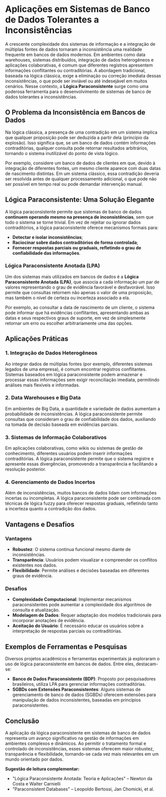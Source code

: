 
# Aplicações em Sistemas de Banco de Dados Tolerantes a Inconsistências

A crescente complexidade dos sistemas de informação e a integração de múltiplas fontes de dados tornaram a inconsistência uma realidade frequente em bancos de dados modernos. Em ambientes como data warehouses, sistemas distribuídos, integração de dados heterogêneos e aplicações colaborativas, é comum que diferentes registros apresentem informações conflitantes ou contraditórias. A abordagem tradicional, baseada na lógica clássica, exige a eliminação ou correção imediata dessas inconsistências, o que pode ser inviável ou até indesejável em muitos cenários. Nesse contexto, a **Lógica Paraconsistente** surge como uma poderosa ferramenta para o desenvolvimento de sistemas de banco de dados tolerantes a inconsistências.

## O Problema da Inconsistência em Bancos de Dados

Na lógica clássica, a presença de uma contradição em um sistema implica que qualquer proposição pode ser deduzida a partir dela (princípio da explosão). Isso significa que, se um banco de dados contém informações contraditórias, qualquer consulta pode retornar resultados arbitrários, tornando o sistema inutilizável do ponto de vista lógico.

Por exemplo, considere um banco de dados de clientes em que, devido à integração de diferentes fontes, um mesmo cliente aparece com duas datas de nascimento distintas. Em um sistema clássico, essa contradição deveria ser resolvida antes de qualquer processamento adicional, o que pode não ser possível em tempo real ou pode demandar intervenção manual.

## Lógica Paraconsistente: Uma Solução Elegante

A lógica paraconsistente permite que sistemas de banco de dados **continuem operando mesmo na presença de inconsistências**, sem que todo o sistema se torne trivial. Em vez de rejeitar ou ignorar dados contraditórios, a lógica paraconsistente oferece mecanismos formais para:

- **Detectar e isolar inconsistências**;
- **Raciocinar sobre dados contraditórios de forma controlada**;
- **Fornecer respostas parciais ou graduais, refletindo o grau de confiabilidade das informações**.

### Lógica Paraconsistente Anotada (LPA)

Um dos sistemas mais utilizados em bancos de dados é a **Lógica Paraconsistente Anotada (LPA)**, que associa a cada informação um par de valores representando o grau de evidência favorável e desfavorável. Isso permite que consultas retornem não apenas o valor de uma proposição, mas também o nível de certeza ou incerteza associado a ela.

Por exemplo, ao consultar a data de nascimento de um cliente, o sistema pode informar que há evidências conflitantes, apresentando ambas as datas e seus respectivos graus de suporte, em vez de simplesmente retornar um erro ou escolher arbitrariamente uma das opções.

## Aplicações Práticas

### 1. **Integração de Dados Heterogêneos**

Ao integrar dados de múltiplas fontes (por exemplo, diferentes sistemas legados de uma empresa), é comum encontrar registros conflitantes. Sistemas baseados em lógica paraconsistente podem armazenar e processar essas informações sem exigir reconciliação imediata, permitindo análises mais flexíveis e informadas.

### 2. **Data Warehouses e Big Data**

Em ambientes de Big Data, a quantidade e variedade de dados aumentam a probabilidade de inconsistências. A lógica paraconsistente permite consultas que consideram o grau de confiabilidade dos dados, auxiliando na tomada de decisão baseada em evidências parciais.

### 3. **Sistemas de Informação Colaborativos**

Em aplicações colaborativas, como wikis ou sistemas de gestão de conhecimento, diferentes usuários podem inserir informações contraditórias. A lógica paraconsistente permite que o sistema registre e apresente essas divergências, promovendo a transparência e facilitando a resolução posterior.

### 4. **Gerenciamento de Dados Incertos**

Além de inconsistências, muitos bancos de dados lidam com informações incertas ou incompletas. A lógica paraconsistente pode ser combinada com técnicas de lógica fuzzy para oferecer respostas graduais, refletindo tanto a incerteza quanto a contradição dos dados.

## Vantagens e Desafios

### Vantagens

- **Robustez**: O sistema continua funcional mesmo diante de inconsistências.
- **Transparência**: Usuários podem visualizar e compreender os conflitos existentes nos dados.
- **Flexibilidade**: Permite análises e decisões baseadas em diferentes graus de evidência.

### Desafios

- **Complexidade Computacional**: Implementar mecanismos paraconsistentes pode aumentar a complexidade dos algoritmos de consulta e atualização.
- **Modelagem de Dados**: Requer adaptação dos modelos tradicionais para incorporar anotações de evidência.
- **Aceitação do Usuário**: É necessário educar os usuários sobre a interpretação de respostas parciais ou contraditórias.

## Exemplos de Ferramentas e Pesquisas

Diversos projetos acadêmicos e ferramentas experimentais já exploraram o uso de lógica paraconsistente em bancos de dados. Entre eles, destacam-se:

- **Banco de Dados Paraconsistente (BDP)**: Proposto por pesquisadores brasileiros, utiliza LPA para gerenciar informações contraditórias.
- **SGBDs com Extensões Paraconsistentes**: Alguns sistemas de gerenciamento de banco de dados (SGBDs) oferecem extensões para manipulação de dados inconsistentes, baseadas em princípios paraconsistentes.

## Conclusão

A aplicação da lógica paraconsistente em sistemas de banco de dados representa um avanço significativo na gestão de informações em ambientes complexos e dinâmicos. Ao permitir o tratamento formal e controlado de inconsistências, esses sistemas oferecem maior robustez, transparência e flexibilidade, tornando-se cada vez mais relevantes em um mundo orientado por dados.

**Sugestão de leitura complementar:**  
- "Lógica Paraconsistente Anotada: Teoria e Aplicações" – Newton da Costa e Walter Carnielli  
- "Paraconsistent Databases" – Leopoldo Bertossi, Jan Chomicki, et al.


